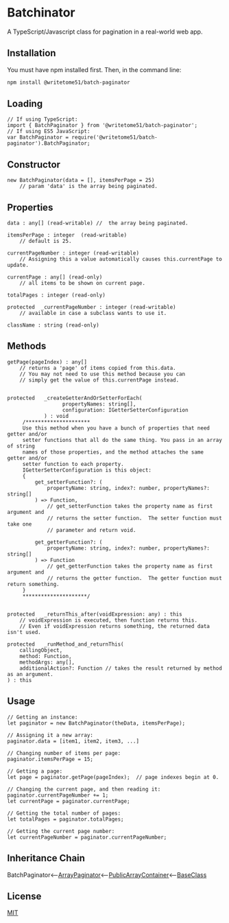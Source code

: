 # Batchinator

A TypeScript/Javascript class for pagination in a real-world web app.

## Installation

You must have npm installed first.  Then, in the command line:

```bash
npm install @writetome51/batch-paginator
```

## Loading

```
// If using TypeScript:
import { BatchPaginator } from '@writetome51/batch-paginator';
// If using ES5 JavaScript:
var BatchPaginator = require('@writetome51/batch-paginator').BatchPaginator;
```   

## Constructor

```
new BatchPaginator(data = [], itemsPerPage = 25)
    // param 'data' is the array being paginated.
```

## Properties
```
data : any[] (read-writable) //  the array being paginated.

itemsPerPage : integer  (read-writable)
    // default is 25.

currentPageNumber : integer (read-writable)
    // Assigning this a value automatically causes this.currentPage to update.

currentPage : any[] (read-only)
    // all items to be shown on current page.

totalPages : integer (read-only)

protected  _currentPageNumber : integer (read-writable)
    // available in case a subclass wants to use it.

className : string (read-only)
```

## Methods
```
getPage(pageIndex) : any[]
    // returns a 'page' of items copied from this.data.
    // You may not need to use this method because you can
    // simply get the value of this.currentPage instead.
    

protected   _createGetterAndOrSetterForEach(
                  propertyNames: string[],
                  configuration: IGetterSetterConfiguration
            ) : void
     /*********************
     Use this method when you have a bunch of properties that need getter and/or 
     setter functions that all do the same thing. You pass in an array of string 
     names of those properties, and the method attaches the same getter and/or 
     setter function to each property.
     IGetterSetterConfiguration is this object:
     {
         get_setterFunction?: (
             propertyName: string, index?: number, propertyNames?: string[]
         ) => Function,
             // get_setterFunction takes the property name as first argument and 
             // returns the setter function.  The setter function must take one 
             // parameter and return void.
     
         get_getterFunction?: (
             propertyName: string, index?: number, propertyNames?: string[]
         ) => Function
             // get_getterFunction takes the property name as first argument and 
             // returns the getter function.  The getter function must return something.
     }
     *********************/ 
   
   
protected   _returnThis_after(voidExpression: any) : this
    // voidExpression is executed, then function returns this.
    // Even if voidExpression returns something, the returned data isn't used.

protected   _runMethod_and_returnThis(
    callingObject, 
    method: Function, 
    methodArgs: any[], 
    additionalAction?: Function // takes the result returned by method as an argument.
) : this
```   

## Usage

```
// Getting an instance:
let paginator = new BatchPaginator(theData, itemsPerPage); 

// Assigning it a new array:  
paginator.data = [item1, item2, item3, ...]

// Changing number of items per page:  
paginator.itemsPerPage = 15;

// Getting a page:
let page = paginator.getPage(pageIndex);  // page indexes begin at 0.

// Changing the current page, and then reading it:
paginator.currentPageNumber += 1;
let currentPage = paginator.currentPage; 

// Getting the total number of pages:  
let totalPages = paginator.totalPages;

// Getting the current page number:  
let currentPageNumber = paginator.currentPageNumber;
```

## Inheritance Chain

BatchPaginator<--[ArrayPaginator](https://github.com/writetome51/array-paginator#arraypaginator)<--[PublicArrayContainer](https://github.com/writetome51/public-array-container#publicarraycontainer)<--[BaseClass](https://github.com/writetome51/typescript-base-class#baseclass)


## License
[MIT](https://choosealicense.com/licenses/mit/)